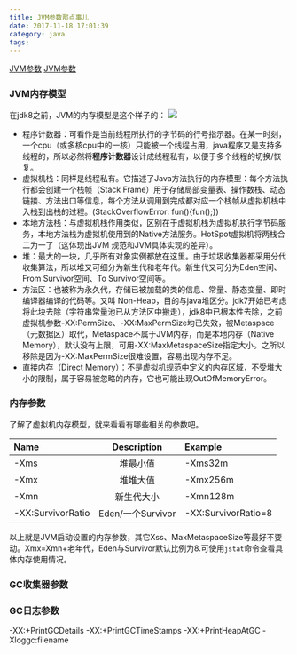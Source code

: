 ```yaml
---
title: JVM参数那点事儿
date: 2017-11-18 17:01:39
category: java
tags:
---
```

[JVM参数](https://www.cnblogs.com/edwardlauxh/archive/2010/04/25/1918603.html)
[JVM参数](https://www.cnblogs.com/redcreen/archive/2011/05/04/2037057.html)

### JVM内存模型
在jdk8之前，JVM的内存模型是这个样子的：
![](/blog/2017/11/18/JVM%E5%8F%82%E6%95%B0%E9%82%A3%E7%82%B9%E4%BA%8B%E5%84%BF/mem.svg)
- 程序计数器：可看作是当前线程所执行的字节码的行号指示器。在某一时刻，一个cpu（或多核cpu中的一核）只能被一个线程占用，java程序又是支持多线程的，所以必然将**程序计数器**设计成线程私有，以便于多个线程的切换/恢复。
- 虚拟机栈：同样是线程私有。它描述了Java方法执行的内存模型：每个方法执行都会创建一个栈帧（Stack Frame）用于存储局部变量表、操作数栈、动态链接、方法出口等信息，每个方法从调用到完成都对应一个栈帧从虚拟机栈中入栈到出栈的过程。(StackOverflowError: fun(){fun();})
- 本地方法栈：与虚拟机栈作用类似，区别在于虚拟机栈为虚拟机执行字节码服务，本地方法栈为虚拟机使用到的Native方法服务。HotSpot虚拟机将两栈合二为一了（这体现出JVM 规范和JVM具体实现的差异）。
- 堆：最大的一块，几乎所有对象实例都放在这里。由于垃圾收集器都采用分代收集算法，所以堆又可细分为新生代和老年代。新生代又可分为Eden空间、From Survivor空间、To Survivor空间等。
- 方法区：也被称为永久代，存储已被加载的类的信息、常量、静态变量、即时编译器编译的代码等。又叫 Non-Heap，目的与java堆区分。jdk7开始已考虑将此块去除（字符串常量池已从方法区中搬走），jdk8中已根本性去除，之前虚拟机参数-XX:PermSize、-XX:MaxPermSize均已失效，被Metaspace（元数据区）取代，Metaspace不属于JVM内存，而是本地内存（Native Memory），默认没有上限，可用-XX:MaxMetaspaceSize指定大小。之所以移除是因为-XX:MaxPermSize很难设置，容易出现内存不足。
- 直接内存（Direct Memory）：不是虚拟机规范中定义的内存区域，不受堆大小的限制，属于容易被忽略的内存，它也可能出现OutOfMemoryError。

### 内存参数
了解了虚拟机内存模型，就来看看有哪些相关的参数吧。

|Name   |  Description | Example |
|:----- | :-------: | :------ |
|-Xms   | 堆最小值    |  -Xms32m |
|-Xmx   | 堆堆大值    |  -Xmx256m |
|-Xmn   | 新生代大小   |  -Xmn128m |
|-XX:SurvivorRatio | Eden/一个Survivor | -XX:SurvivorRatio=8 |

以上就是JVM启动设置的内存参数，其它Xss、MaxMetaspaceSize等最好不要动。Xmx=Xmn+老年代，Eden与Survivor默认比例为8.可使用`jstat`命令查看具体内存使用情况。

### GC收集器参数

### GC日志参数

-XX:+PrintGCDetails
-XX:+PrintGCTimeStamps
-XX:+PrintHeapAtGC
-Xloggc:filename

